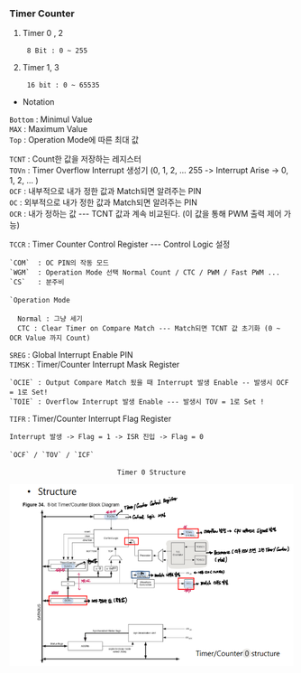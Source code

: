 ### Timer Counter

1. Timer 0 , 2 

        8 Bit : 0 ~ 255

2. Timer 1, 3

        16 bit : 0 ~ 65535


- Notation

`Bottom` : Minimul Value   
`MAX` : Maximum Value  
`Top` : Operation Mode에 따른 최대 값

`TCNT` : Count한 값을 저장하는 레지스터  
`TOVn` : Timer Overflow Interrupt 생성기 (0, 1, 2, ... 255 -> Interrupt Arise -> 0, 1, 2, ... )  
`OCF`  : 내부적으로 내가 정한 값과 Match되면 알려주는 PIN  
`OC`   : 외부적으로 내가 정한 값과 Match되면 알려주는 PIN   
`OCR`  : 내가 정하는 값 --- TCNT 값과 계속 비교된다. (이 값을 통해 PWM 출력 제어 가능)

`TCCR` : Timer Counter Control Register --- Control Logic 설정  
   
    `COM`  : OC PIN의 작동 모드   
    `WGM`  : Operation Mode 선택 Normal Count / CTC / PWM / Fast PWM ...  
    `CS`   : 분주비

    `Operation Mode 

      Normal : 그냥 세기 
      CTC : Clear Timer on Compare Match --- Match되면 TCNT 값 초기화 (0 ~ OCR Value 까지 Count)


`SREG` : Global Interrupt Enable PIN   
`TIMSK` : Timer/Counter Interrupt Mask Register
 
    `OCIE` : Output Compare Match 됬을 때 Interrupt 발생 Enable -- 발생시 OCF = 1로 Set! 
    `TOIE` : Overflow Interrupt 발생 Enable --- 발생시 TOV = 1로 Set !

`TIFR` : Timer/Counter Interrupt Flag Register

    Interrupt 발생 -> Flag = 1 -> ISR 진입 -> Flag = 0 

    `OCF` / `TOV` / `ICF`



<div align="center">

`Timer 0 Structure`

![img.png](img.png)

</div>